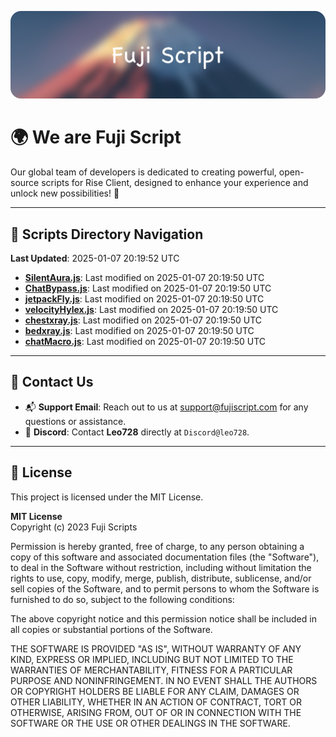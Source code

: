 ![Banner](.github/b.webp)

# 🌍 **We are Fuji Script**

Our global team of developers is dedicated to creating powerful, open-source scripts for Rise Client, designed to enhance your experience and unlock new possibilities! 🌟

---
<!-- SCRIPTS_NAVIGATION_START -->
## 📂 **Scripts Directory Navigation**

**Last Updated**: 2025-01-07 20:19:52 UTC

- **[SilentAura.js](scripts/SilentAura.js)**: Last modified on 2025-01-07 20:19:50 UTC
- **[ChatBypass.js](scripts/ChatBypass.js)**: Last modified on 2025-01-07 20:19:50 UTC
- **[jetpackFly.js](scripts/jetpackFly.js)**: Last modified on 2025-01-07 20:19:50 UTC
- **[velocityHylex.js](scripts/velocityHylex.js)**: Last modified on 2025-01-07 20:19:50 UTC
- **[chestxray.js](scripts/chestxray.js)**: Last modified on 2025-01-07 20:19:50 UTC
- **[bedxray.js](scripts/bedxray.js)**: Last modified on 2025-01-07 20:19:50 UTC
- **[chatMacro.js](scripts/chatMacro.js)**: Last modified on 2025-01-07 20:19:50 UTC

<!-- SCRIPTS_NAVIGATION_END -->

---

## 💬 **Contact Us**  
- 📬 **Support Email**: Reach out to us at [support@fujiscript.com](mailto:support@fujiscript.com) for any questions or assistance.  
- 💬 **Discord**: Contact **Leo728** directly at `Discord@leo728`.

---

## 📜 **License**

This project is licensed under the MIT License.  

**MIT License**  
Copyright (c) 2023 Fuji Scripts  

Permission is hereby granted, free of charge, to any person obtaining a copy of this software and associated documentation files (the "Software"), to deal in the Software without restriction, including without limitation the rights to use, copy, modify, merge, publish, distribute, sublicense, and/or sell copies of the Software, and to permit persons to whom the Software is furnished to do so, subject to the following conditions:  

The above copyright notice and this permission notice shall be included in all copies or substantial portions of the Software.  

THE SOFTWARE IS PROVIDED "AS IS", WITHOUT WARRANTY OF ANY KIND, EXPRESS OR IMPLIED, INCLUDING BUT NOT LIMITED TO THE WARRANTIES OF MERCHANTABILITY, FITNESS FOR A PARTICULAR PURPOSE AND NONINFRINGEMENT. IN NO EVENT SHALL THE AUTHORS OR COPYRIGHT HOLDERS BE LIABLE FOR ANY CLAIM, DAMAGES OR OTHER LIABILITY, WHETHER IN AN ACTION OF CONTRACT, TORT OR OTHERWISE, ARISING FROM, OUT OF OR IN CONNECTION WITH THE SOFTWARE OR THE USE OR OTHER DEALINGS IN THE SOFTWARE.  
